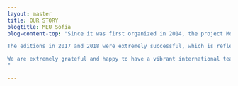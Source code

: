 ```yaml
---
layout: master
title: OUR STORY
blogtitle: MEU Sofia
blog-content-top: "Since it was first organized in 2014, the project Model European Union Sofia has become an accessible informal education platform about the European Union in Bulgaria. With each edition that followed, MEU Sofia expanded incredibly, reaching an ever growing number of young people from across Europe. <br/>

The editions in 2017 and 2018 were extremely successful, which is reflected both in the very positive feedback and the staggering 498 applications. Following long talks, participating in inspiring simulations around Europe and meeting many people supporting the idea for MEU Sofia 2021, after a short break, the project made a comeback in 2020! That’s when work on the next edition, MEU Sofia 2021, started.<br/>

We are extremely grateful and happy to have a vibrant international team of more than 20 young individuals supporting MEU Sofia and working towards a more democratic and informed European society of tomorrow. Together, our team speaks more than 20 different languages and represents 10 nationalities which makes every single one of our meetings a true intercultural experience!<br/>
"

---
```

